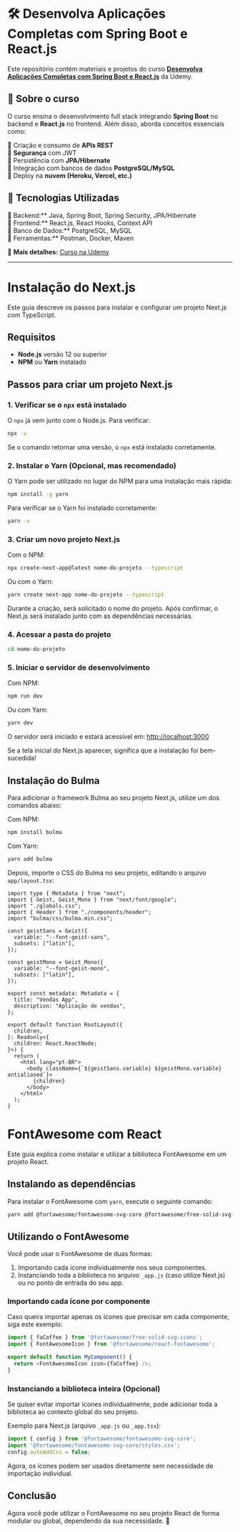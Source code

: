 # 🛠️ Desenvolva Aplicações Completas com Spring Boot e React.js  

Este repositório contém materiais e projetos do curso **[Desenvolva Aplicações Completas com Spring Boot e React.js](https://www.udemy.com/course/desenvolva-aplicacoes-completas-com-spring-boot-e-react-js/)** da Udemy.  

## 📌 Sobre o curso  
O curso ensina o desenvolvimento full stack integrando **Spring Boot** no backend e **React.js** no frontend. Além disso, aborda conceitos essenciais como:  

🔹 Criação e consumo de **APIs REST**  
🔹 **Segurança** com JWT  
🔹 Persistência com **JPA/Hibernate**  
🔹 Integração com bancos de dados **PostgreSQL/MySQL**  
🔹 Deploy na **nuvem (Heroku, Vercel, etc.)**  

## 🚀 Tecnologias Utilizadas  
🔹 Backend:** Java, Spring Boot, Spring Security, JPA/Hibernate  
🔹 Frontend:** React.js, React Hooks, Context API  
🔹 Banco de Dados:** PostgreSQL, MySQL  
🔹 Ferramentas:** Postman, Docker, Maven  


📌 **Mais detalhes:** [Curso na Udemy](https://www.udemy.com/course/desenvolva-aplicacoes-completas-com-spring-boot-e-react-js/)

---


# Instalação do Next.js

Este guia descreve os passos para instalar e configurar um projeto Next.js com TypeScript.

## Requisitos
- **Node.js** versão 12 ou superior
- **NPM** ou **Yarn** instalado

## Passos para criar um projeto Next.js

### 1. Verificar se o `npx` está instalado
O `npx` já vem junto com o Node.js. Para verificar:
```sh
npx -v
```
Se o comando retornar uma versão, o `npx` está instalado corretamente.

### 2. Instalar o Yarn (Opcional, mas recomendado)
O Yarn pode ser utilizado no lugar do NPM para uma instalação mais rápida:
```sh
npm install -g yarn
```
Para verificar se o Yarn foi instalado corretamente:
```sh
yarn -v
```

### 3. Criar um novo projeto Next.js
Com o NPM:
```sh
npx create-next-app@latest nome-do-projeto --typescript
```
Ou com o Yarn:
```sh
yarn create next-app nome-do-projeto --typescript
```

Durante a criação, será solicitado o nome do projeto. Após confirmar, o Next.js será instalado junto com as dependências necessárias.

### 4. Acessar a pasta do projeto
```sh
cd nome-do-projeto
```

### 5. Iniciar o servidor de desenvolvimento
Com NPM:
```sh
npm run dev
```
Ou com Yarn:
```sh
yarn dev
```

O servidor será iniciado e estará acessível em: [http://localhost:3000](http://localhost:3000)

Se a tela inicial do Next.js aparecer, significa que a instalação foi bem-sucedida!

## Instalação do Bulma
Para adicionar o framework Bulma ao seu projeto Next.js, utilize um dos comandos abaixo:

Com NPM:
```sh
npm install bulma
```

Com Yarn:
```sh
yarn add bulma
```

Depois, importe o CSS do Bulma no seu projeto, editando o arquivo `app/layout.tsx`:

```tsx
import type { Metadata } from "next";
import { Geist, Geist_Mono } from "next/font/google";
import "./globals.css";
import { Header } from "./components/header";
import "bulma/css/bulma.min.css";

const geistSans = Geist({
  variable: "--font-geist-sans",
  subsets: ["latin"],
});

const geistMono = Geist_Mono({
  variable: "--font-geist-mono",
  subsets: ["latin"],
});

export const metadata: Metadata = {
  title: "Vendas App",
  description: "Aplicação de vendas",
};

export default function RootLayout({
  children,
}: Readonly<{
  children: React.ReactNode;
}>) {
  return (
    <html lang="pt-BR">
      <body className={`${geistSans.variable} ${geistMono.variable} antialiased`}>
        {children}
      </body>
    </html>
  );
}

```

# FontAwesome com React

Este guia explica como instalar e utilizar a biblioteca FontAwesome em um projeto React.

## Instalando as dependências

Para instalar o FontAwesome com `yarn`, execute o seguinte comando:

```bash
yarn add @fortawesome/fontawesome-svg-core @fortawesome/free-solid-svg-icons @fortawesome/free-brands-svg-icons @fortawesome/react-fontawesome
```

## Utilizando o FontAwesome

Você pode usar o FontAwesome de duas formas:
1. Importando cada ícone individualmente nos seus componentes.
2. Instanciando toda a biblioteca no arquivo `_app.js` (caso utilize Next.js) ou no ponto de entrada do seu app.

### Importando cada ícone por componente

Caso queira importar apenas os ícones que precisar em cada componente, siga este exemplo:

```javascript
import { faCoffee } from '@fortawesome/free-solid-svg-icons';
import { FontAwesomeIcon } from '@fortawesome/react-fontawesome';

export default function MyComponent() {
  return <FontAwesomeIcon icon={faCoffee} />;
}
```

### Instanciando a biblioteca inteira (Opcional)

Se quiser evitar importar ícones individualmente, pode adicionar toda a biblioteca ao contexto global do seu projeto.

Exemplo para Next.js (arquivo `_app.js` ou `_app.tsx`):

```javascript
import { config } from '@fortawesome/fontawesome-svg-core';
import '@fortawesome/fontawesome-svg-core/styles.css';
config.autoAddCss = false;
```

Agora, os ícones podem ser usados diretamente sem necessidade de importação individual.

## Conclusão

Agora você pode utilizar o FontAwesome no seu projeto React de forma modular ou global, dependendo da sua necessidade. 🚀



